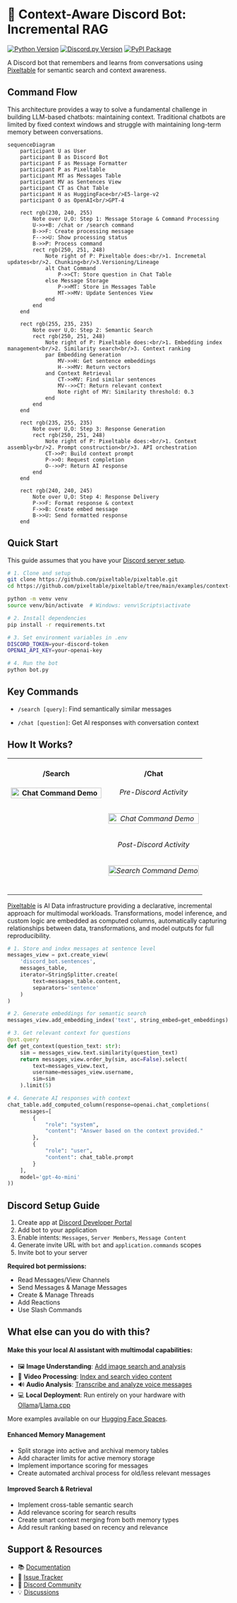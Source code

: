 # 🤖 Context-Aware Discord Bot: Incremental RAG
[![Python Version](https://img.shields.io/badge/python-3.9%2B-blue.svg)](https://www.python.org/downloads/) [![Discord.py Version](https://img.shields.io/badge/discord.py-2.0%2B-blue.svg)](https://github.com/Rapptz/discord.py) [![PyPI Package](https://img.shields.io/pypi/v/pixeltable?color=4D148C)](https://pypi.org/project/pixeltable/)

A Discord bot that remembers and learns from conversations using [Pixeltable](https://github.com/pixeltable/pixeltable) for semantic search and context awareness.

## Command Flow
This architecture provides a way to solve a fundamental challenge in building LLM-based chatbots: maintaining context. Traditional chatbots are limited by fixed context windows and struggle with maintaining long-term memory between conversations.

```mermaid
sequenceDiagram
    participant U as User
    participant B as Discord Bot
    participant F as Message Formatter
    participant P as Pixeltable
    participant MT as Messages Table
    participant MV as Sentences View
    participant CT as Chat Table
    participant H as HuggingFace<br/>E5-large-v2
    participant O as OpenAI<br/>GPT-4

    rect rgb(230, 240, 255)
        Note over U,O: Step 1: Message Storage & Command Processing
        U->>+B: /chat or /search command
        B->>F: Create processing message
        F-->>U: Show processing status
        B->>P: Process command
        rect rgb(250, 251, 248)
            Note right of P: Pixeltable does:<br/>1. Incremetal updates<br/>2. Chunking<br/>3.Versioning/Lineage
            alt Chat Command
                P->>CT: Store question in Chat Table
            else Message Storage
                P->>MT: Store in Messages Table
                MT->>MV: Update Sentences View
            end
        end
    end

    rect rgb(255, 235, 235)
        Note over U,O: Step 2: Semantic Search
        rect rgb(250, 251, 248)
            Note right of P: Pixeltable does:<br/>1. Embedding index management<br/>2. Similarity search<br/>3. Context ranking
            par Embedding Generation
                MV->>H: Get sentence embeddings
                H-->>MV: Return vectors
            and Context Retrieval
                CT->>MV: Find similar sentences
                MV-->>CT: Return relevant context
                Note right of MV: Similarity threshold: 0.3
            end
        end
    end

    rect rgb(235, 255, 235)
        Note over U,O: Step 3: Response Generation
        rect rgb(250, 251, 248)
            Note right of P: Pixeltable does:<br/>1. Context assembly<br/>2. Prompt construction<br/>3. API orchestration
            CT->>P: Build context prompt
            P->>O: Request completion
            O-->>P: Return AI response
        end
    end

    rect rgb(240, 240, 245)
        Note over U,O: Step 4: Response Delivery
        P->>F: Format response & context
        F->>B: Create embed message
        B->>U: Send formatted response
    end
```

## Quick Start

This guide assumes that you have your [Discord server setup](https://github.com/pixeltable/pixeltable/tree/main/examples/context-aware-discord-bot#-discord-setup-guide).

```bash
# 1. Clone and setup
git clone https://github.com/pixeltable/pixeltable.git
cd https://github.com/pixeltable/pixeltable/tree/main/examples/context-aware-discord-bot

python -m venv venv
source venv/bin/activate  # Windows: venv\Scripts\activate

# 2. Install dependencies
pip install -r requirements.txt

# 3. Set environment variables in .env
DISCORD_TOKEN=your-discord-token
OPENAI_API_KEY=your-openai-key

# 4. Run the bot
python bot.py
```
## Key Commands

- `/search [query]`: Find semantically similar messages

- `/chat [question]`: Get AI responses with conversation context

## How It Works?

<div align="center">
  <table>
    <tr>
      <td align="center" width="50%" style="vertical-align: top;">
        <h4>/Search<h4>
        <img src="images/search-command.png" alt="Chat Command Demo" width="100%"/>
        <br>
      </td>
      <td align="center" width="50%" style="vertical-align: top;">
        <h4>/Chat<h4>
        <h6>Pre-Discord Activity<h6>
        <img src="images/initial-discussion.png" alt="Chat Command Demo" width="100%"/>
        <h6>Post-Discord Activity<h6>
        <img src="images/after-discussion.png" alt="Search Command Demo" width="100%"/>
        <br>
      </td>
    </tr>
  </table>
</div>

[Pixeltable](https://github.com/pixeltable/pixeltable) is AI Data infrastructure providing a declarative, incremental approach for multimodal workloads. Transformations, model inference, and custom logic are embedded as computed columns, automatically capturing relationships between data, transformations, and model outputs for full reproducibility.

```python
# 1. Store and index messages at sentence level
messages_view = pxt.create_view(
    'discord_bot.sentences',
    messages_table,
    iterator=StringSplitter.create(
        text=messages_table.content,
        separators='sentence'
    )
)

# 2. Generate embeddings for semantic search
messages_view.add_embedding_index('text', string_embed=get_embeddings)

# 3. Get relevant context for questions
@pxt.query
def get_context(question_text: str):
    sim = messages_view.text.similarity(question_text)
    return messages_view.order_by(sim, asc=False).select(
        text=messages_view.text,
        username=messages_view.username,
        sim=sim
    ).limit(5)

# 4. Generate AI responses with context
chat_table.add_computed_column(response=openai.chat_completions(
    messages=[
        {
            "role": "system",
            "content": "Answer based on the context provided."
        },
        {
            "role": "user",
            "content": chat_table.prompt
        }
    ],
    model='gpt-4o-mini'
))
```

## Discord Setup Guide

1. Create app at [Discord Developer Portal](https://discord.com/developers/applications)
2. Add bot to your application
3. Enable intents: `Messages`, `Server Members`, `Message Content`
4. Generate invite URL with `bot` and `application.commands` scopes
5. Invite bot to your server

**Required bot permissions:**
- Read Messages/View Channels
- Send Messages & Manage Messages
- Create & Manage Threads
- Add Reactions
- Use Slash Commands

## What else can you do with this?

#### Make this your local AI assistant with multimodal capabilities:

- 🖼️ **Image Understanding**: [Add image search and analysis](https://github.com/pixeltable/pixeltable/tree/main/examples/text-and-image-similarity-search-nextjs-fastapi)
- 🎥 **Video Processing**: [Index and search video content](https://huggingface.co/spaces/Pixeltable/Call-Analysis-AI-Tool)
- 🔊 **Audio Analysis**: [Transcribe and analyze voice messages](https://github.com/pixeltable/pixeltable/blob/release/docs/notebooks/use-cases/audio-transcriptions.ipynb)
- 💻 **Local Deployment**: Run entirely on your hardware with [Ollama](https://github.com/pixeltable/pixeltable/blob/release/docs/notebooks/integrations/working-with-ollama.ipynb)/[Llama.cpp](https://github.com/pixeltable/pixeltable/blob/release/docs/notebooks/integrations/working-with-llama-cpp.ipynb)

More examples available on our [Hugging Face Spaces](https://huggingface.co/Pixeltable).

#### Enhanced Memory Management

- Split storage into active and archival memory tables
- Add character limits for active memory storage
- Implement importance scoring for messages
- Create automated archival process for old/less relevant messages

#### Improved Search & Retrieval

- Implement cross-table semantic search
- Add relevance scoring for search results
- Create smart context merging from both memory types
- Add result ranking based on recency and relevance

## Support & Resources

- 📚 [Documentation](https://docs.pixeltable.com/)
- 🐛 [Issue Tracker](https://github.com/pixeltable/pixeltable/issues)
- 💬 [Discord Community](https://discord.gg/6MnmFYZJ9N)
- 💡 [Discussions](https://github.com/orgs/pixeltable/discussions)
